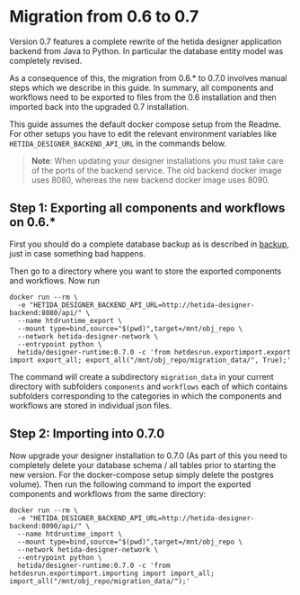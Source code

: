 # Migration from 0.6 to 0.7

Version 0.7 features a complete rewrite of the hetida designer application backend from Java to Python. In particular the database entity model was completely revised.

As a consequence of this, the migration from 0.6.* to 0.7.0 involves manual steps which we describe in this guide. In summary, all components and workflows need to be exported to files from the 0.6 installation and then imported back into the upgraded 0.7 installation.

This guide assumes the default docker compose setup from the Readme. For other setups you have to edit the relevant environment variables like `HETIDA_DESIGNER_BACKEND_API_URL` in the commands below.

> **Note**: When updating your designer installations you must take care of the ports of the backend service. The old backend docker image uses 8080, whereas the new backend docker image uses 8090.

## Step 1: Exporting all components and workflows on 0.6.*

First you should do a complete database backup as is described in [backup](./backup.md), just in case something bad happens.

Then go to a directory where you want to store the exported components and workflows.
Now run 

```shell
docker run --rm \
  -e "HETIDA_DESIGNER_BACKEND_API_URL=http://hetida-designer-backend:8080/api/" \
  --name htdruntime_export \
  --mount type=bind,source="$(pwd)",target=/mnt/obj_repo \
  --network hetida-designer-network \
  --entrypoint python \
  hetida/designer-runtime:0.7.0 -c 'from hetdesrun.exportimport.export import export_all; export_all("/mnt/obj_repo/migration_data/", True);'
```

The command will create a subdirectory `migration_data` in your current directory with subfolders `components` and `workflows` each of which contains subfolders corresponding to the categories in which the components and workflows are stored in individual json files.

## Step 2: Importing into 0.7.0

Now upgrade your designer installation to 0.7.0 (As part of this you need to completely delete your database schema / all tables prior to starting the new version. For the docker-compose setup simply delete the postgres volume). Then run the following command to import the exported components and workflows from the same directory:

```shell
docker run --rm \
  -e "HETIDA_DESIGNER_BACKEND_API_URL=http://hetida-designer-backend:8090/api/" \
  --name htdruntime_import \
  --mount type=bind,source="$(pwd)",target=/mnt/obj_repo \
  --network hetida-designer-network \
  --entrypoint python \
  hetida/designer-runtime:0.7.0 -c 'from hetdesrun.exportimport.importing import import_all; import_all("/mnt/obj_repo/migration_data/");'
```

